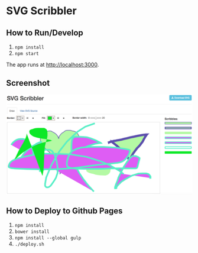 # SVG Scribbler

## How to Run/Develop

1. `npm install`
1. `npm start`

The app runs at [http://localhost:3000](http://localhost:3000/).

## Screenshot

![Screenshot of SVG Scribbler](https://raw.githubusercontent.com/cheshire137/svg-scribbler/master/screenshot.png)

## How to Deploy to Github Pages

1. `npm install`
1. `bower install`
1. `npm install --global gulp`
1. `./deploy.sh`
